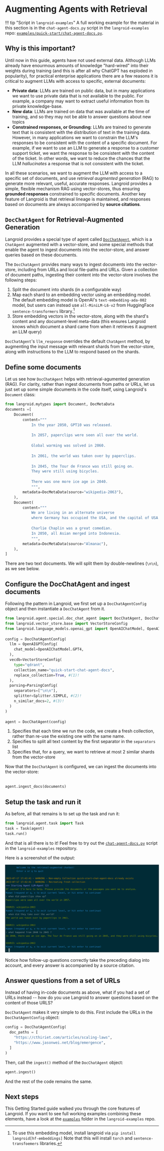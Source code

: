 # Augmenting Agents with Retrieval

!!! tip "Script in `langroid-examples`"
    A full working example for the material in this section is
    in the `chat-agent-docs.py` script in the `langroid-examples` repo:
    [`examples/quick-start/chat-agent-docs.py`](https://github.com/langroid/langroid-examples/tree/main/examples/quick-start/chat-agent-docs.py).

## Why is this important?

Until now in this guide, agents have not used external data.
Although LLMs already have enourmous amounts of knowledge "hard-wired"
into their weights during training (and this is after all why ChatGPT
has exploded in popularity), for practical enterprise applications
there are a few reasons it is critical to augment LLMs with access to
specific, external documents:

- **Private data**: LLMs are trained on public data, but in many applications
  we want to use private data that is not available to the public.
  For example, a company may want to extract useful information from its private
  knowledge-base.
- **New data**: LLMs are trained on data that was available at the time of training,
  and so they may not be able to answer questions about new topics
- **Constrained responses, or Grounding**: LLMs are trained to generate text that is
  consistent with the distribution of text in the training data.
  However, in many applications we want to constrain the LLM's responses
  to be consistent with the content of a specific document.
  For example, if we want to use an LLM to generate a response to a customer
  support ticket, we want the response to be consistent with the content of the ticket.
  In other words, we want to reduce the chances that the LLM _hallucinates_
  a response that is not consistent with the ticket.

In all these scenarios, we want to augment the LLM with access to a specific
set of documents, and use _retrieval augmented generation_ (RAG) to generate
more relevant, useful, accurate responses. Langroid provides a simple, flexible mechanism 
RAG using vector-stores, thus ensuring **grounded responses** constrained to 
specific documents. Another key feature of Langroid is that retrieval lineage 
is maintained, and responses based on documents are always accompanied by
**source citations**.

## `DocChatAgent` for Retrieval-Augmented Generation

Langroid provides a special type of agent called 
[`DocChatAgent`](/reference/agent/special/doc_chat_agent), which is a `ChatAgent`
augmented with a vector-store, and some special methods that enable the agent
to ingest documents into the vector-store, and answer queries based on these documents.

The `DocChatAgent` provides many ways to ingest documents into the vector-store,
including from URLs and local file-paths and URLs. Given a collection of document paths,
ingesting their content into the vector-store involves the following steps:

1. Split the document into shards (in a configurable way)
2. Map each shard to an embedding vector using an embedding model. The default
  embedding model is OpenAI's `text-embedding-ada-002` model, but users can 
  instead use `all-MiniLM-L6-v2` from HuggingFace `sentence-transformers` library.[^1]
3. Store embedding vectors in the vector-store, along with the shard's content and 
  any document-level meta-data (this ensures Langroid knows which document a shard
  came from when it retrieves it augment an LLM query)

[^1]: To use this embedding model, install langroid via `pip install langroid[hf-embeddings]`
Note that this will install `torch` and `sentence-transfoemers` libraries.


`DocChatAgent`'s `llm_response` overrides the default `ChatAgent` method, 
by augmenting the input message with relevant shards from the vector-store,
along with instructions to the LLM to respond based on the shards.

## Define some documents

Let us see how `DocChatAgent` helps with retrieval-agumented generation (RAG).
For clarity, rather than ingest documents from paths or URLs,
let us just set up some simple documents in the code itself, 
using Langroid's `Document` class:

```py
from langroid.mytypes import Document, DocMetaData
documents =[
    Document(
        content="""
            In the year 2050, GPT10 was released. 
            
            In 2057, paperclips were seen all over the world. 
            
            Global warming was solved in 2060. 
            
            In 2061, the world was taken over by paperclips.         
            
            In 2045, the Tour de France was still going on.
            They were still using bicycles. 
            
            There was one more ice age in 2040.
            """,
        metadata=DocMetaData(source="wikipedia-2063"),
    ),
    Document(
        content="""
            We are living in an alternate universe 
            where Germany has occupied the USA, and the capital of USA is Berlin.
            
            Charlie Chaplin was a great comedian.
            In 2050, all Asian merged into Indonesia.
            """,
        metadata=DocMetaData(source="Almanac"),
    ),
]
```

There are two text documents. We will split them by double-newlines (`\n\n`),
as we see below.

## Configure the DocChatAgent and ingest documents

Following the pattern in Langroid, we first set up a `DocChatAgentConfig` object
and then instantiate a `DocChatAgent` from it.

```py
from langroid.agent.special.doc_chat_agent import DocChatAgent, DocChatAgentConfig
from langroid.vector_store.base import VectorStoreConfig
from langroid.language_models.openai_gpt import OpenAIChatModel, OpenAIGPTConfig

config = DocChatAgentConfig(
  llm = OpenAIGPTConfig(
    chat_model=OpenAIChatModel.GPT4,
  ),
  vecdb=VectorStoreConfig(
    type="qdrant",
    collection_name="quick-start-chat-agent-docs",
    replace_collection=True, #(1)!
  ),
  parsing=ParsingConfig(
    separators=["\n\n"],
    splitter=Splitter.SIMPLE, #(2)!
    n_similar_docs=2, #(3)!
  )
)

agent = DocChatAgent(config)
```

1. Specifies that each time we run the code, we create a fresh collection, 
rather than re-use the existing one with the same name.
2. Specifies to split all text content by the first separator in the `separators` list
3. Specifies that, for a query,
   we want to retrieve at most 2 similar shards from the vector-store

Now that the `DocChatAgent` is configured, we can ingest the documents 
into the vector-store:

```py

agent.ingest_docs(documents)
```

## Setup the task and run it

As before, all that remains is to set up the task and run it:

```py
from langroid.agent.task import Task
task = Task(agent)
task.run()
```

And that is all there is to it!
Feel free to try out the 
[`chat-agent-docs.py`](https://github.com/langroid/langroid-examples/blob/main/examples/quick-start/chat-agent-docs.py)
script in the
`langroid-examples` repository.

Here is a screenshot of the output:

![chat-docs.png](chat-docs.png)

Notice how follow-up questions correctly take the preceding dialog into account,
and every answer is accompanied by a source citation.

## Answer questions from a set of URLs

Instead of having in-code documents as above, what if you had a set of URLs
instead -- how do you use Langroid to answer questions based on the content 
of those URLS?

`DocChatAgent` makes it very simple to do this. 
First include the URLs in the `DocChatAgentConfig` object:

```py
config = DocChatAgentConfig(
  doc_paths = [
    "https://cthiriet.com/articles/scaling-laws",
    "https://www.jasonwei.net/blog/emergence",
  ]
)
```

Then, call the `ingest()` method of the `DocChatAgent` object:

```py
agent.ingest()
```
And the rest of the code remains the same.

## Next steps

This Getting Started guide walked you through the core features of Langroid.
If you want to see full working examples combining these elements, 
have a look at the 
[`examples`](https://github.com/langroid/langroid-examples/tree/main/examples)
folder in the `langroid-examples` repo. 



